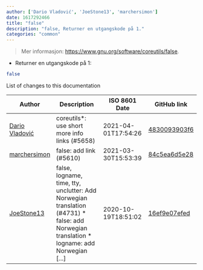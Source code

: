 ```yaml
---
author: ['Dario Vladović', 'JoeStone13', 'marchersimon']
date: 1617292466
title: "false"
description: "false, Returner en utgangskode på 1."
categories: "common"
---
```

> Mer informasjon: <https://www.gnu.org/software/coreutils/false>.

- Returner en utgangskode på 1:

```bash
false
```
List of changes to this documentation


Author | Description | ISO 8601 Date | GitHub link
------|-----|-----|-----
[Dario Vladović](mailto:d.vladimyr@gmail.com) | coreutils*: use short more info links (#5658) | 2021-04-01T17:54:26 | [4830093903f6](https://github.com/tldr-pages/tldr/commit/4830093903f66ccf3ebbc2ecf477286e45edac59)
[marchersimon](mailto:50295997+marchersimon@users.noreply.github.com) | false: add link (#5610) | 2021-03-30T15:53:39 | [84c5ea6d5e28](https://github.com/tldr-pages/tldr/commit/84c5ea6d5e2827c1b78825b351b6be45e59128bc)
[JoeStone13](mailto:jostein_97@hotmail.com) | false, logname, time, tty, unclutter: Add Norwegian translation (#4731) * false: add Norwegian translation * logname: add Norwegian [...] | 2020-10-19T18:51:02 | [16ef9e07efed](https://github.com/tldr-pages/tldr/commit/16ef9e07efeda6393c9f318d85b1f5733b2bef90)

